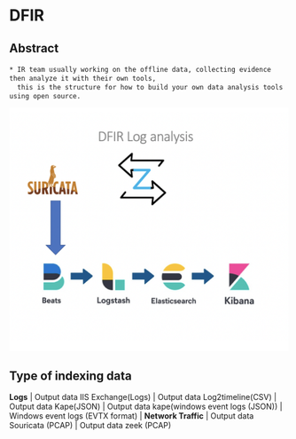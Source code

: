 
DFIR 
===========

Abstract
--------
    * IR team usually working on the offline data, collecting evidence then analyze it with their own tools,
      this is the structure for how to build your own data analysis tools using open source.

![alt text](https://github.com/Maboalenen/DFIR/blob/main/DFIR.jpg?raw=true)

Type of indexing data 
--------------
**Logs**
| Output data IIS Exchange(Logs)
| Output data Log2timeline(CSV)
|	Output data Kape(JSON)
|	Output data kape(windows event logs (JSON))
|	Windows event logs (EVTX format)
| **Network Traffic**
|	Output data Souricata  (PCAP)
|	Output data zeek  (PCAP)


